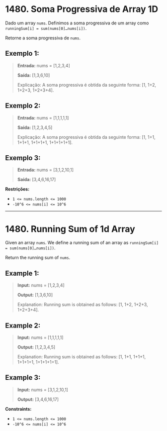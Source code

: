 # 1480. Soma Progressiva de Array 1D

Dado um array `nums`. Definimos a soma progressiva de um array como `runningSum[i] = sum(nums[0]…nums[i])`.

Retorne a soma progressiva de `nums`.

## Exemplo 1:

>**Entrada:** nums = [1,2,3,4]
>
>**Saída:** [1,3,6,10]
>
>Explicação: A soma progressiva é obtida da seguinte forma: [1, 1+2, 1+2+3, 1+2+3+4].

## Exemplo 2:

>**Entrada:** nums = [1,1,1,1,1]
>
>**Saída:** [1,2,3,4,5]
>
>Explicação: A soma progressiva é obtida da seguinte forma: [1, 1+1, 1+1+1, 1+1+1+1, 1+1+1+1+1].

## Exemplo 3:

>**Entrada:** nums = [3,1,2,10,1]
>
>**Saída:** [3,4,6,16,17]

**Restrições:**
- `1 <= nums.length <= 1000`
- `-10^6 <= nums[i] <= 10^6`

---

# 1480. Running Sum of 1d Array

Given an array `nums`. We define a running sum of an array as `runningSum[i] = sum(nums[0]…nums[i])`.

Return the running sum of `nums`.

## Example 1:

>**Input:** nums = [1,2,3,4]
>
>**Output:** [1,3,6,10]
>
>Explanation: Running sum is obtained as follows: [1, 1+2, 1+2+3, 1+2+3+4].

## Example 2:

>**Input:** nums = [1,1,1,1,1]
>
>**Output:** [1,2,3,4,5]
>
>Explanation: Running sum is obtained as follows: [1, 1+1, 1+1+1, 1+1+1+1, 1+1+1+1+1].

## Example 3:

>**Input:** nums = [3,1,2,10,1]
>
>**Output:** [3,4,6,16,17]

**Constraints:**
- `1 <= nums.length <= 1000`
- `-10^6 <= nums[i] <= 10^6`
